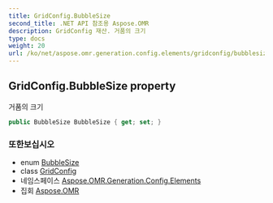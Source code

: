 ```yaml
---
title: GridConfig.BubbleSize
second_title: .NET API 참조용 Aspose.OMR
description: GridConfig 재산. 거품의 크기
type: docs
weight: 20
url: /ko/net/aspose.omr.generation.config.elements/gridconfig/bubblesize/
---
```

## GridConfig.BubbleSize property

거품의 크기

```csharp
public BubbleSize BubbleSize { get; set; }
```

### 또한보십시오

* enum [BubbleSize](../../../aspose.omr.generation/bubblesize/)
* class [GridConfig](../)
* 네임스페이스 [Aspose.OMR.Generation.Config.Elements](../../gridconfig/)
* 집회 [Aspose.OMR](../../../)


